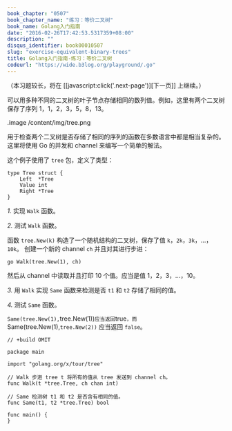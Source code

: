 ```yaml
---
book_chapter: "0507"
book_chapter_name: "练习：等价二叉树"
book_name: Golang入门指南
date: "2016-02-26T17:42:53.5317359+08:00"
description: ""
disqus_identifier: book00010507
slug: "exercise-equivalent-binary-trees"
title: Golang入门指南-练习：等价二叉树
codeurl: "https://wide.b3log.org/playground/.go"
---
```





（本习题较长，将在 [[javascript:click('.next-page')][下一页]] 上继续。）

可以用多种不同的二叉树的叶子节点存储相同的数列值。例如，这里有两个二叉树保存了序列 1，1，2，3，5，8，13。

.image /content/img/tree.png

用于检查两个二叉树是否存储了相同的序列的函数在多数语言中都是相当复杂的。这里将使用 Go 的并发和 channel 来编写一个简单的解法。

这个例子使用了 `tree` 包，定义了类型：

	type Tree struct {
		Left  *Tree
		Value int
		Right *Tree
	}



*1.* 实现 `Walk` 函数。

*2.* 测试 `Walk` 函数。

函数 `tree.New(k)` 构造了一个随机结构的二叉树，保存了值 `k`，`2k`，`3k`，...，`10k`。
创建一个新的 channel `ch` 并且对其进行步进：

    go Walk(tree.New(1), ch)

然后从 channel 中读取并且打印 10 个值。应当是值 1，2，3，...，10。
    
*3.* 用 `Walk` 实现 `Same` 函数来检测是否 `t1` 和 `t2` 存储了相同的值。

*4.* 测试 `Same` 函数。

`Same(tree.New(1),`tree.New(1))` 应当返回 `true`，而 `Same(tree.New(1),`tree.New(2))` 应当返回 `false`。

```
// +build OMIT

package main

import "golang.org/x/tour/tree"

// Walk 步进 tree t 将所有的值从 tree 发送到 channel ch。
func Walk(t *tree.Tree, ch chan int)

// Same 检测树 t1 和 t2 是否含有相同的值。
func Same(t1, t2 *tree.Tree) bool

func main() {
}

```

